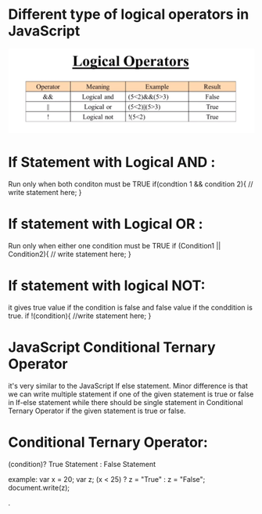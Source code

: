 # Different type of logical operators in JavaScript

![CHEESE!](logical_operators.png)

# If Statement with Logical AND :

Run only when both conditon must be TRUE
if(condtion 1 && condition 2){
// write statement here;
}

# If statement with Logical OR :

Run only when either one condition must be TRUE
if (Condition1 || Condition2){
// write statement here;
}

# If statement with logical NOT:

it gives true value if the condition is false and false value if the conddition is true.
if !(condition){
//write statement here;
}

# JavaScript Conditional Ternary Operator

it's very similar to the JavaScript If else statement. Minor difference is that we can write multiple statement if one of the given statement is true or false in If-else statement while there should be single statement in Conditional Ternary Operator if the given statement is true or false.

# Conditional Ternary Operator:

(condition)? True Statement : False Statement

example:
var x = 20;
var z;
(x < 25) ? z = "True" : z = "False";
document.write(z);

.
